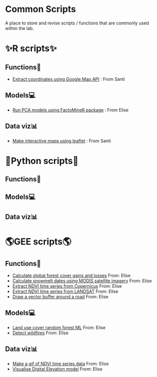 # Common Scripts
A place to store and revise scripts / functions that are commonly used within the lab.


# ✨R scripts✨

## Functions🔧
* [Extract coordinates using Google Map API](https://github.com/BioDivHealth/Common_Scripts/blob/main/R_scripts/functions/extract_coordinates.R) : From Santi


## Models💻
* [Run PCA models using FactoMineR package](https://github.com/BioDivHealth/Common_Scripts/blob/main/R_scripts/models/pca_FactoMinR.R) : From Elise

## Data viz📊
* [Make interactive maps using leaflet](https://github.com/BioDivHealth/Common_Scripts/blob/main/R_scripts/plotting/leaflet.R) : From Santi
  
# 🐍Python scripts🐍

## Functions🔧


## Models💻


## Data viz📊

# 🌎GEE scripts🌎

## Functions🔧
* [Calculate global forest cover gains and losses](https://github.com/BioDivHealth/Common_Scripts/blob/main/GEE_scripts/functions/globalforest_gains_losses.txt) From: Elise
* [Calculate snowmelt dates using MODIS satellite imagery](https://github.com/BioDivHealth/Common_Scripts/blob/main/GEE_scripts/functions/modis_snowmelt_date.txt) From: Elise
* [Extract NDVI time series from Copernicus](https://github.com/BioDivHealth/Common_Scripts/blob/main/GEE_scripts/functions/ndvi_timeseries_copernicus) From: Elise
* [Extract NDVI time series from LANDSAT](https://github.com/BioDivHealth/Common_Scripts/blob/main/GEE_scripts/functions/ndvi_timeseries_landsat.txt) From: Elise
* [Draw a vector buffer around a road](https://github.com/BioDivHealth/Common_Scripts/blob/main/GEE_scripts/functions/road_buffer.txt) From: Elise

## Models💻
* [Land use cover random forest ML](https://github.com/BioDivHealth/Common_Scripts/blob/main/GEE_scripts/models/machine_learning_landuse.txt) From: Elise
* [Detect wildfires](https://github.com/BioDivHealth/Common_Scripts/blob/main/GEE_scripts/models/wildfire_detection.txt) From: Elise

## Data viz📊
* [Make a gif of NDVI time series data](https://github.com/BioDivHealth/Common_Scripts/blob/main/GEE_scripts/plotting/ndvi_timeseries_gif.txt) From: Elise
* [Visualise Digital Elevation model](https://github.com/BioDivHealth/Common_Scripts/blob/main/GEE_scripts/plotting/visualise_map_dem.txt) From: Elise
